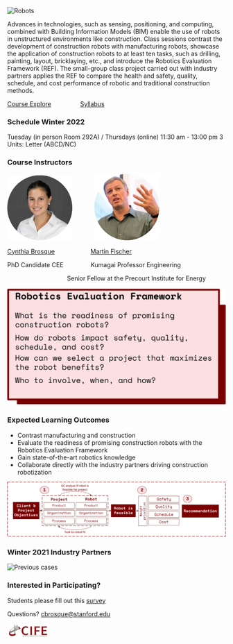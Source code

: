 ![Robots](Robots.png)

Advances in technologies, such as sensing, positioning, and computing, combined with Building Information Models (BIM) enable the use of robots in unstructured environments like construction. Class sessions contrast the development of construction robots with manufacturing robots, showcase the application of construction robots to at least ten tasks, such as drilling, painting, layout, bricklaying, etc., and introduce the Robotics Evaluation Framework (REF). The small-group class project carried out with industry partners applies the REF to compare the health and safety, quality, schedule, and cost performance of robotic and traditional construction methods.

[Course Explore](https://explorecourses.stanford.edu/search?view=catalog&filter-coursestatus-Active=on&page=0&catalog=&q=CEE+327%3A+Construction+Robotics&collapse=)
&nbsp;&nbsp;&nbsp;&nbsp;&nbsp;&nbsp;&nbsp;&nbsp;&nbsp;&nbsp;&nbsp;&nbsp;&nbsp;&nbsp;&nbsp;&nbsp;[Syllabus](https://docs.google.com/document/d/1axCw7F6pt2tsJFUtcZH08e5YE9dmQM756-3l2wxinf4/edit?usp=sharing)
### Schedule Winter 2022

Tuesday (in person Room 292A) / Thursdays (online) 11:30 am - 13:00 pm
3 Units: Letter (ABCD/NC)

### Course Instructors

![CB](Cynthia.png)&nbsp;&nbsp;&nbsp;&nbsp;&nbsp;&nbsp;&nbsp;&nbsp;&nbsp;&nbsp;&nbsp;&nbsp;&nbsp;![MF](martin.png)

[Cynthia Brosque](https://www.linkedin.com/in/cbrosque/)&nbsp;&nbsp;&nbsp;&nbsp;&nbsp;&nbsp;&nbsp;&nbsp;&nbsp;&nbsp;&nbsp;&nbsp;&nbsp;&nbsp;&nbsp;&nbsp;&nbsp;&nbsp;&nbsp;&nbsp;&nbsp;[Martin Fischer](https://www.linkedin.com/in/martin-fischer-5b314)

PhD Candidate CEE &nbsp;&nbsp;&nbsp;&nbsp;&nbsp;&nbsp;&nbsp;&nbsp;&nbsp;&nbsp;&nbsp;&nbsp;&nbsp;&nbsp; Kumagai Professor Engineering

&nbsp;&nbsp;&nbsp;&nbsp;&nbsp;&nbsp;&nbsp;&nbsp;&nbsp;&nbsp;&nbsp;&nbsp;&nbsp;&nbsp;&nbsp;&nbsp;&nbsp;&nbsp;&nbsp;&nbsp;&nbsp;&nbsp;&nbsp;&nbsp;&nbsp;&nbsp;&nbsp;&nbsp;&nbsp;&nbsp;&nbsp;&nbsp;&nbsp;&nbsp; Senior Fellow at the Precourt Institute for Energy

![RQ](Picture2.png)

### Expected Learning Outcomes

- Contrast manufacturing and construction
- Evaluate the readiness of promising construction robots with the Robotics Evaluation Framework
- Gain state-of-the-art robotics knowledge
- Collaborate directly with the industry partners driving construction robotization

![REF](Picture3.png)

### Winter 2021 Industry Partners

![Previous cases](Picture1.png)

### Interested in Participating?

Students please fill out this [survey](https://forms.gle/VFgrKs297nNJDwcS9)

Questions? cbrosque@stanford.edu

![Logo](Capture.PNG)

<!-- https://docs.github.com/en/github/writing-on-github/getting-started-with-writing-and-formatting-on-github/basic-writing-and-formatting-syntax -->

